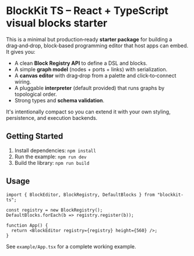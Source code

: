 # BlockKit TS – React + TypeScript visual blocks starter

This is a minimal but production‑ready **starter package** for building a drag‑and‑drop, block‑based programming editor that host apps can embed. It gives you:

- A clean **Block Registry API** to define a DSL and blocks.
- A simple **graph model** (nodes + ports + links) with serialization.
- A **canvas editor** with drag‑drop from a palette and click‑to‑connect wiring.
- A pluggable **interpreter** (default provided) that runs graphs by topological order.
- Strong types and **schema validation**.

It's intentionally compact so you can extend it with your own styling, persistence, and execution backends.

## Getting Started

1. Install dependencies: `npm install`
2. Run the example: `npm run dev`
3. Build the library: `npm run build`

## Usage

```tsx
import { BlockEditor, BlockRegistry, DefaultBlocks } from "blockkit-ts";

const registry = new BlockRegistry();
DefaultBlocks.forEach(b => registry.register(b));

function App() {
  return <BlockEditor registry={registry} height={560} />;
}
```

See `example/App.tsx` for a complete working example.